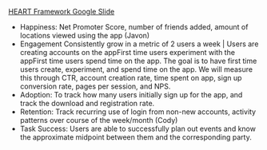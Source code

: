 [HEART Framework Google Slide](https://docs.google.com/presentation/d/1cdQJPt8u8kH_Z5IPY28iBe_8JphksBK1yMUNjgVO4l0/edit?usp=sharing)

- Happiness: Net Promoter Score, number of friends added, amount of locations viewed using the app (Javon)
- Engagement
Consistently grow in a metric of 2 users a week | Users are creating accounts on the appFirst time users experiment with the appFirst time users spend time on the app. The goal is to have first time users create, experiment, and spend time on the app. We will measure this through CTR, account creation rate, time spent on app, sign up conversion rate, pages per session, and NPS.
- Adoption: To track how many users initially sign up for the app, and track the download and registration rate. 
- Retention: Track recurring use of login from non-new accounts, activity patterns over course of the week/month (Cody)
- Task Success: Users are able to successfully plan out events and know the approximate midpoint between them and the corresponding party.

